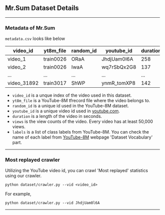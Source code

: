 ## Mr.Sum Dataset Details
------
### Metadata of Mr.Sum

 `metadata.csv` looks like below

| video_id | yt8m_file | random_id | youtube_id   | duration | views  | labels         |
|----------|-----------|-----------|--------------|----------|--------|----------------|
| video_1  | train0026 | ORaA      | JhdjUam0l6A  | 258      | 84554  | [8]            |
| video_2  | train0026 | IwaA      | wq7rSbQx2G8  | 137      | 170768 | [11...]        |
| ...      | ...       | ...       | ...          | ...      | ...    | ...            |
| video_31892  | train3017 | ShWP | ynmR_tomXP8 | 142 | 59651 | [5..] |

- `video_id` is a unque index of the video used in this dataset.
- `yt8m_file` is a YouTube-8M tfrecord file where the video belongs to.
- `random_id` is a unique id used in the YouTube-8M dataset.
- `youtube_id` is a unique video id used in [youtube.com](youtube.com).
- `duration` is a length of the video in seconds.
- `views` is the view counts of the video. Every video has at least 50,000 views.
- `labels` is a list of class labels from YouTube-8M. You can check the name of each label from [YouTube-8M](https://research.google.com/youtube8m/) webpage 'Dataset Vocabulary' part.

----

### Most replayed crawler

Utilizing the YouTube video id, you can crawl 'Most replayed' statistics using our crawler.

```
python dataset/crawler.py --vid <video_id>
```
For example,
```
python dataset/crawler.py --vid JhdjUam0l6A
```
----
